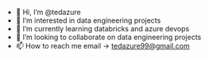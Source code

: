 - 👋 Hi, I’m @tedazure
- 👀 I’m interested in data engineering projects
- 🌱 I’m currently learning databricks and azure devops
- 💞️ I’m looking to collaborate on data engineering projects
- 📫 How to reach me email -> tedazure99@gmail.com

<!---
tedazure99/tedazure99 is a ✨ special ✨ repository because its `README.md` (this file) appears on your GitHub profile.
You can click the Preview link to take a look at your changes.
--->
